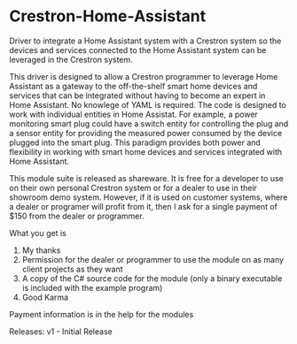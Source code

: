 # Crestron-Home-Assistant
Driver to integrate a Home Assistant system with a Crestron system so the devices 
and services connected to the Home Assistant system can be leveraged in the Crestron 
system.

This driver is designed to allow a Crestron programmer to leverage Home Assistant as 
a gateway to the off-the-shelf smart home devices and services that can be integrated
without having to become an expert in Home Assistant.  No knowlege of YAML is required.
The code is designed to work with individual entities in Home Assistat.  For example, a
power monitoring smart plug could have a switch entity for controlling the plug and a
sensor entity for providing the measured power consumed by the device plugged into the 
smart plug.  This paradigm provides both power and flexibility in working with smart
home devices and services integrated with Home Assistant.

This module suite is released as shareware.  It is free for a developer to 
use on their own personal Crestron system or for a dealer to use in their 
showroom demo system.  However, if it is used on customer systems, where a 
dealer or programer will profit from it, then I ask for a single payment 
of $150 from the dealer or programmer.  

What you get is 

1) My thanks
2) Permission for the dealer or programmer to use the module on as many 
client projects as they want
3) A copy of the C# source code for the module (only a binary executable 
is included with the example program)
4) Good Karma

Payment information is in the help for the modules

Releases:
v1 - Initial Release
